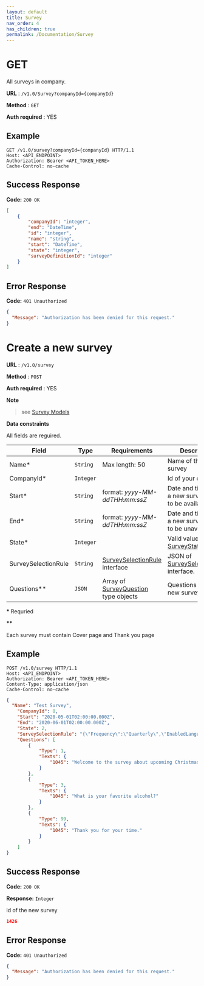 ```yaml
---
layout: default
title: Survey
nav_order: 4
has_children: true
permalink: /Documentation/Survey
---
```


# GET

All surveys in company.

**URL** : `/v1.0/Survey?companyId={companyId}`

**Method** : `GET`

**Auth required** : YES

## Example

``` http
GET /v1.0/survey?companyId={companyId} HTTP/1.1
Host: <API_ENDPOINT>
Authorization: Bearer <API_TOKEN_HERE>
Cache-Control: no-cache
```

## Success Response

**Code:** `200 OK`

``` json
[
    {
        "companyId": "integer",
        "end": "DateTime",
        "id": "integer",
        "name": "string",
        "start": "DateTime",
        "state": "integer",
        "surveyDefinitionId": "integer"
    }    
]
```

## Error Response

**Code:** `401 Unauthorized`

```json
{
  "Message": "Authorization has been denied for this request."
}
```

# Create a new survey

**URL** : `/v1.0/survey`

**Method** : `POST`

**Auth required** : YES

**Note**
> see [Survey Models](./Model/survey-interface.md)

**Data constraints**

All fields are reguired.

| Field               | Type      | Requirements                                            | Description                                                    |
| ------------------- | --------- | ------------------------------------------------------- | -------------------------------------------------------------- |
| Name\*              | `String`  | Max length: 50                                          | Name of the new survey                                         |
| CompanyId\*         | `Integer` |                                                         | Id of your company                                             |
| Start\*             | `String`  | format: *yyyy-MM-ddTHH:mm:ssZ*                          | Date and time when a new survey starts to be available         |
| End\*               | `String`  | format: *yyyy-MM-ddTHH:mm:ssZ*                          | Date and time when a new survey starts to be unavailable       |
| State\*             | `Integer` |                                                         | Valid value of [SurveyState](./Model/survey-enum.md#surveystate) enum.               |
| SurveySelectionRule | `String`  | [SurveySelectionRule](./Model/survey-interface.md#surveyselectionrule) interface   | JSON of [SurveySelectionRule](./Model/survey-interface.md#surveyselectionrule) interface. |
| Questions\*\*       | `JSON`    | Array of [SurveyQuestion](./Model/survey-interface.md#surveyquestion) type objects | Questions of the new survey.                                   |

**\*** Requried

**\*\***

Each survey must contain Cover page and Thank you page

## Example

``` http
POST /v1.0/survey HTTP/1.1
Host: <API_ENDPOINT>
Authorization: Bearer <API_TOKEN_HERE>
Content-Type: application/json
Cache-Control: no-cache
```

``` json
{
  "Name": "Test Survey",
	"CompanyId": 0,
	"Start": "2020-05-01T02:00:00.000Z",
	"End": "2020-06-01T02:00:00.000Z",
	"State": 2,
	"SurveySelectionRule": "{\"Frequency\":\"Quarterly\",\"EnabledLanguages\":\"[{\"id\":1045,\"label\":\"English\",\"code\":\"en\"}]\",\"Filters\":{\"Manager\":\"GUNNAR\"}}",
	"Questions": [
		{
			"Type": 1,
			"Texts": {
				"1045": "Welcome to the survey about upcoming Christmas party."
			}
		},
		{
			"Type": 3,
			"Texts": {
				"1045": "What is your favorite alcohol?"
			}
		},
		{
			"Type": 99,
			"Texts": {
				"1045": "Thank you for your time."
			}
		}
	]
}
```
## Success Response

**Code:** `200 OK`

**Response:** `Integer`

id of the new survey

``` json
1426
```

## Error Response

**Code:** `401 Unauthorized`

```json
{
  "Message": "Authorization has been denied for this request."
}
```